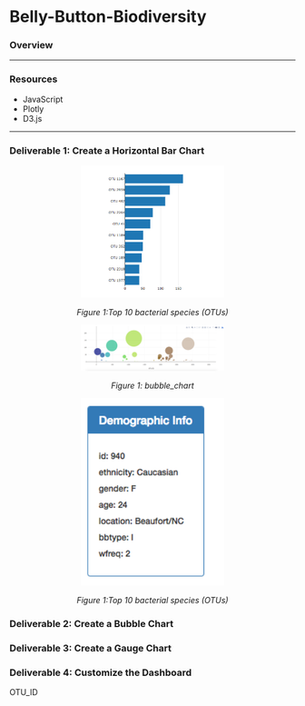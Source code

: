# Belly-Button-Biodiversity

### Overview


---
### Resources
* JavaScript
* Plotly
* D3.js
---
### Deliverable 1: Create a Horizontal Bar Chart
<p align="center">  
<img src="https://github.com/Tifarahani/Belly-Button-Biodiversity/blob/main/Resources/img/hw01.png"  width="50%" height="50%">
</p>
<p align="center">  
<i>Figure 1:Top 10 bacterial species (OTUs)</i>
</p>

<p align="center">  
<img src="https://github.com/Tifarahani/Belly-Button-Biodiversity/blob/main/Resources/img/bubble_chart.png"  width="50%" height="50%">
</p>
<p align="center">  
<i>Figure 1: bubble_chart</i>
</p>

<p align="center">  
<img src="https://github.com/Tifarahani/Belly-Button-Biodiversity/blob/main/Resources/img/hw03.png"  width="50%" height="50%">
</p>
<p align="center">  
<i>Figure 1:Top 10 bacterial species (OTUs)</i>
</p>

### Deliverable 2: Create a Bubble Chart

### Deliverable 3: Create a Gauge Chart

### Deliverable 4: Customize the Dashboard

OTU_ID
